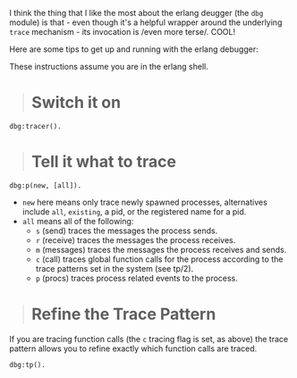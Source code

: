 I think the thing that I like the most about the erlang deugger (the `dbg` module) is that - even though it's a helpful wrapper around the underlying `trace` mechanism - its invocation is /even more terse/. COOL!

Here are some tips to get up and running with the erlang debugger:

These instructions assume you are in the erlang shell.

> # Switch it on #

```
dbg:tracer().
```

> # Tell it what to trace #

```
dbg:p(new, [all]).
```

  * `new` here means only trace newly spawned processes, alternatives include `all`, `existing`, a pid, or the registered name for a pid.
  * `all` means all of the following:
    * `s` (send) traces the messages the process sends.
    * `r` (receive) traces the messages the process receives.
    * `m` (messages) traces the messages the process receives and sends.
    * `c` (call) traces global function calls for the process according to the trace patterns set in the system (see tp/2).
    * `p` (procs) traces process related events to the process.

> # Refine the Trace Pattern #

If you are tracing function calls (the `c` tracing flag is set, as above) the trace pattern allows you to refine exactly which function calls are traced.

```
dbg:tp().
```